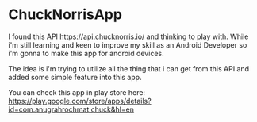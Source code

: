 # ChuckNorrisApp
I found this API https://api.chucknorris.io/ and thinking to play with.
While i'm still learning and keen to improve my skill as an Android Developer so i'm gonna to make this app for android devices.

The idea is i'm trying to utilize all the thing that i can get from this API and added some simple feature into this app.

You can check this app in play store here: https://play.google.com/store/apps/details?id=com.anugrahrochmat.chuck&hl=en
